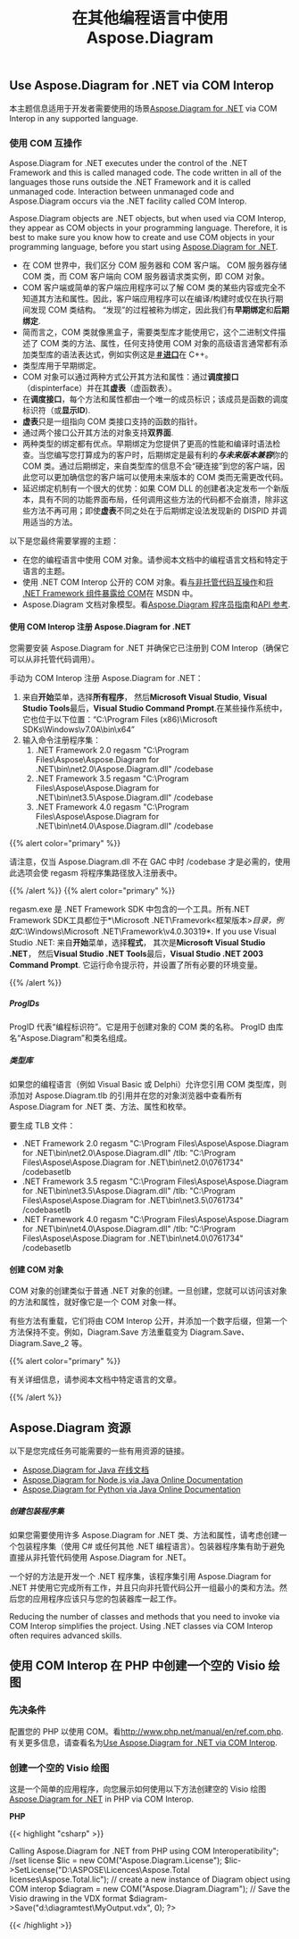 ﻿---
title: 在其他编程语言中使用 Aspose.Diagram
type: docs
weight: 120
url: /zh/net/utilizing-aspose-diagram-in-other-programming-languages/
description: 本页介绍如何在其他编程语言中使用 Aspose.Diagram。
---
## **Use Aspose.Diagram for .NET via COM Interop**
本主题信息适用于开发者需要使用的场景[Aspose.Diagram for .NET](/diagram/zh/net/home/) via COM Interop in any supported language.
### **使用 COM 互操作**
Aspose.Diagram for .NET executes under the control of the .NET Framework and this is called managed code. The code written in all of the languages those runs outside the .NET Framework and it is called unmanaged code. Interaction between unmanaged code and Aspose.Diagram occurs via the .NET facility called COM Interop.

Aspose.Diagram objects are .NET objects, but when used via COM Interop, they appear as COM objects in your programming language. Therefore, it is best to make sure you know how to create and use COM objects in your programming language, before you start using [Aspose.Diagram for .NET](/diagram/zh/net/home/).

- 在 COM 世界中，我们区分 COM 服务器和 COM 客户端。 COM 服务器存储 COM 类，而 COM 客户端向 COM 服务器请求类实例，即 COM 对象。
-  COM 客户端或简单的客户端应用程序可以了解 COM 类的某些内容或完全不知道其方法和属性。因此，客户端应用程序可以在编译/构建时或仅在执行期间发现 COM 类结构。 “发现”的过程被称为绑定，因此我们有**早期绑定**和**后期绑定**.
- 简而言之，COM 类就像黑盒子，需要类型库才能使用它，这个二进制文件描述了 COM 类的方法、属性，任何支持使用 COM 对象的高级语言通常都有添加类型库的语法表达式，例如实例这是[**＃进口**](http://msdn.microsoft.com/en-us/library/8etzzkb6.aspx)在 C++。
- 类型库用于早期绑定。
-  COM 对象可以通过两种方式公开其方法和属性：通过**调度接口**（dispinterface）并在其**虚表**（虚函数表）。
- 在**调度接口**，每个方法和属性都由一个唯一的成员标识；该成员是函数的调度标识符（或**显示ID**).
- **虚表**只是一组指向 COM 类接口支持的函数的指针。
- 通过两个接口公开其方法的对象支持**双界面**.
- 两种类型的绑定都有优点。早期绑定为您提供了更高的性能和编译时语法检查。当您编写您打算成为的客户时，后期绑定是最有利的***与未来版本兼容***你的 COM 类。通过后期绑定，来自类型库的信息不会“硬连接”到您的客户端，因此您可以更加确信您的客户端可以使用未来版本的 COM 类而无需更改代码。
- 延迟绑定机制有一个很大的优势：如果 COM DLL 的创建者决定发布一个新版本，具有不同的功能界面布局，任何调用这些方法的代码都不会崩溃，除非这些方法不再可用；即使**虚表**不同之处在于后期绑定设法发现新的 DISPID 并调用适当的方法。

以下是您最终需要掌握的主题：

- 在您的编程语言中使用 COM 对象。请参阅本文档中的编程语言文档和特定于语言的主题。
- 使用 .NET COM Interop 公开的 COM 对象。看[与非托管代码互操作](https://docs.microsoft.com/en-us/dotnet/framework/interop/)和[将 .NET Framework 组件暴露给 COM](https://docs.microsoft.com/en-us/dotnet/framework/interop/exposing-dotnet-components-to-com)在 MSDN 中。
-  Aspose.Diagram 文档对象模型。看[Aspose.Diagram 程序员指南](https://docs.aspose.com/diagram/net/developer-guide/)和[API 参考](https://reference.aspose.com/diagram/net).
#### **使用 COM Interop 注册 Aspose.Diagram for .NET**
您需要安装 Aspose.Diagram for .NET 并确保它已注册到 COM Interop（确保它可以从非托管代码调用）。

手动为 COM Interop 注册 Aspose.Diagram for .NET：

1. 来自**开始**菜单，选择**所有程序**， 然后**Microsoft Visual Studio**, **Visual Studio Tools**最后，**Visual Studio Command Prompt**.在某些操作系统中，它也位于以下位置：“C:\Program Files (x86)\Microsoft SDKs\Windows\v7.0A\bin\x64”
1. 输入命令注册程序集：
   1. .NET Framework 2.0
regasm "C:\Program Files\Aspose\Aspose.Diagram for .NET\bin\net2.0\Aspose.Diagram.dll" /codebase
   1. .NET Framework 3.5
 regasm "C:\Program Files\Aspose\Aspose.Diagram for .NET\bin\net3.5\Aspose.Diagram.dll" /codebase
   1. .NET Framework 4.0
 regasm "C:\Program Files\Aspose\Aspose.Diagram for .NET\bin\net4.0\Aspose.Diagram.dll" /codebase

{{% alert color="primary" %}} 

请注意，仅当 Aspose.Diagram.dll 不在 GAC 中时 /codebase 才是必需的，使用此选项会使 regasm 将程序集路径放入注册表中。

{{% /alert %}} {{% alert color="primary" %}} 

 regasm.exe 是 .NET Framework SDK 中包含的一个工具。所有.NET Framework SDK工具都位于*\Microsoft .NET\Framevork\<框架版本>*目录，例如*C:\Windows\Microsoft .NET\Framework\v4.0.30319*. If you use Visual Studio .NET:
来自**开始**菜单，选择**程式**， 其次是**Microsoft Visual Studio .NET**， 然后**Visual Studio .NET Tools**最后，**Visual Studio .NET 2003 Command Prompt**.
它运行命令提示符，并设置了所有必要的环境变量。

{{% /alert %}} 
##### **ProgIDs**
ProgID 代表“编程标识符”。它是用于创建对象的 COM 类的名称。 ProgID 由库名“Aspose.Diagram”和类名组成。
##### **类型库**
如果您的编程语言（例如 Visual Basic 或 Delphi）允许您引用 COM 类型库，则添加对 Aspose.Diagram.tlb 的引用并在您的对象浏览器中查看所有 Aspose.Diagram for .NET 类、方法、属性和枚举。

要生成 TLB 文件：

- .NET Framework 2.0
 regasm "C:\Program Files\Aspose\Aspose.Diagram for .NET\bin\net2.0\Aspose.Diagram.dll" /tlb: "C:\Program Files\Aspose\Aspose.Diagram for .NET\bin\net2.0\0761734" /codebasetlb
- .NET Framework 3.5
 regasm "C:\Program Files\Aspose\Aspose.Diagram for .NET\bin\net3.5\Aspose.Diagram.dll" /tlb: "C:\Program Files\Aspose\Aspose.Diagram for .NET\bin\net3.5\0761734" /codebasetlb
- .NET Framework 4.0
regasm "C:\Program Files\Aspose\Aspose.Diagram for .NET\bin\net4.0\Aspose.Diagram.dll" /tlb: "C:\Program Files\Aspose\Aspose.Diagram for .NET\bin\net4.0\0761734" /codebasetlb
#### **创建 COM 对象**
COM 对象的创建类似于普通 .NET 对象的创建。一旦创建，您就可以访问该对象的方法和属性，就好像它是一个 COM 对象一样。

有些方法有重载，它们将由 COM Interop 公开，并添加一个数字后缀，但第一个方法保持不变。例如，Diagram.Save 方法重载变为 Diagram.Save、Diagram.Save_2 等。

{{% alert color="primary" %}} 

有关详细信息，请参阅本文档中特定语言的文章。

{{% /alert %}} 
## **Aspose.Diagram 资源**
以下是您完成任务可能需要的一些有用资源的链接。
- [Aspose.Diagram for Java 在线文档](https://docs.aspose.com/diagram/java/)
- [Aspose.Diagram for Node.js via Java Online Documentation](https://docs.aspose.com/diagram/nodejsjava/)
- [Aspose.Diagram for Python via Java Online Documentation](https://docs.aspose.com/diagram/pythonjava/)

##### **创建包装程序集**
如果您需要使用许多 Aspose.Diagram for .NET 类、方法和属性，请考虑创建一个包装程序集（使用 C# 或任何其他 .NET 编程语言）。包装器程序集有助于避免直接从非托管代码使用 Aspose.Diagram for .NET。

一个好的方法是开发一个 .NET 程序集，该程序集引用 Aspose.Diagram for .NET 并使用它完成所有工作，并且只向非托管代码公开一组最小的类和方法。然后您的应用程序应该只与您的包装器库一起工作。

Reducing the number of classes and methods that you need to invoke via COM Interop simplifies the project. Using .NET classes via COM Interop often requires advanced skills. 
## **使用 COM Interop 在 PHP 中创建一个空的 Visio 绘图**
### **先决条件**
配置您的 PHP 以使用 COM。看<http://www.php.net/manual/en/ref.com.php>.有关更多信息，请查看名为[Use Aspose.Diagram for .NET via COM Interop](/diagram/zh/net/home/).
### **创建一个空的 Visio 绘图**
这是一个简单的应用程序，向您展示如何使用以下方法创建空的 Visio 绘图[Aspose.Diagram for .NET](/diagram/zh/net/home/) in PHP via COM Interop.

**PHP**

{{< highlight "csharp" >}}

 <?php

echo "<h3>Calling Aspose.Diagram for .NET from PHP using COM Interoperatibility</h3>";

//set license

$lic = new COM("Aspose.Diagram.License");

$lic->SetLicense("D:\ASPOSE\Licences\Aspose.Total licenses\Aspose.Total.lic");

// create a new instance of Diagram object using COM interop

$diagram = new COM("Aspose.Diagram.Diagram");

// Save the Visio drawing in the VDX format

$diagram->Save("d:\diagramtest\MyOutput.vdx", 0);

?>



{{< /highlight >}}
